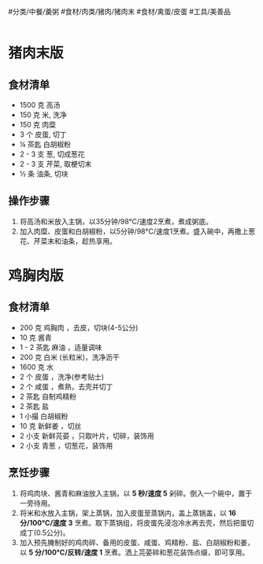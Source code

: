 #分类/中餐/羹粥 #食材/肉类/猪肉/猪肉末 #食材/禽蛋/皮蛋 #工具/美善品 

```toc
```

# 猪肉末版

## 食材清单

- 1500 克 高汤
- 150 克 米, 洗净
- 150 克 肉糜
- 3 个 皮蛋, 切丁
- ¼ 茶匙 白胡椒粉
- 2 - 3 支 葱, 切成葱花
- 2 - 3 支 芹菜, 取梗切末
- ½ 条 油条, 切块

## 操作步骤

1. 将高汤和米放入主锅，以35分钟/98°C/速度2烹煮，煮成粥底。
2. 加入肉糜、皮蛋和白胡椒粉，以5分钟/98°C/速度1烹煮。盛入碗中，再撒上葱花、芹菜末和油条，趁热享用。

# 鸡胸肉版
## 食材清单

- 200 克 鸡胸肉 ，去皮，切块(4-5公分)
- 10 克 酱青
- 1 - 2 茶匙 麻油 ，适量调味
- 200 克 白米 (长粒米)，洗净沥干
- 1600 克 水
- 2 个 皮蛋 ，洗净(参考贴士)
- 2 个 咸蛋 ，煮熟，去壳并切丁
- 2 茶匙 自制鸡精粉
- 2 茶匙 盐
- 1 小撮 白胡椒粉
- 10 克 新鲜姜 ，切丝
- 2 小支 新鲜芫荽 ，只取叶片，切碎，装饰用
- 2 小支 青葱 ，切葱花，装饰用

## 烹饪步骤

1. 将鸡肉块、酱青和麻油放入主锅，以 **5 秒/速度 5** 剁碎。倒入一个碗中，置于一旁待用。
2. 将米和水放入主锅，架上蒸锅，加入皮蛋至蒸锅内，盖上蒸锅盖，以 **16 分/100°C/速度 3** 烹煮。取下蒸锅组，将皮蛋先浸泡冷水再去壳，然后把蛋切成丁(0.5公分)。
3. 加入预先腌制好的鸡肉碎、备用的皮蛋、咸蛋、鸡精粉、盐、白胡椒粉和姜，以 **5 分/100°C/反转/速度 1** 烹煮。洒上芫荽碎和葱花装饰点缀，即可享用。